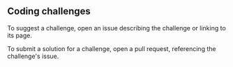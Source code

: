 ## Coding challenges

To suggest a challenge, open an issue describing the challenge or linking to its page.

To submit a solution for a challenge, open a pull request, referencing the challenge's issue.

